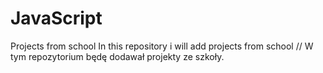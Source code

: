 # JavaScript
Projects from school
In this repository i will add projects from school // W tym repozytorium będę dodawał projekty ze szkoły.
